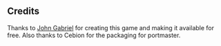 ## Credits

Thanks to [John Gabriel](https://bitbucket.org/JohnGabrielUK/hijinx/) for creating this game and making it available for free. Also thanks to Cebion for the packaging for portmaster.

